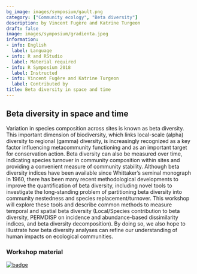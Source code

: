```yaml
---
bg_image: images/symposium/gault.png
category: ["Community ecology", "Beta diversity"]
description: by Vincent Fugère and Katrine Turgeon
draft: false
image: images/symposium/gradienta.jpeg
information:
- info: English
  label: Language
- info: R and RStudio
  label: Material required
- info: R Symposium 2018
  label: Instructed
- info: Vincent Fugère and Katrine Turgeon
  label: Contributed by
title: Beta diversity in space and time
---
```


## Beta diversity in space and time

Variation in species composition across sites is known as beta diversity. This important dimension of biodiversity, which links local-scale (alpha) diversity to regional (gamma) diversity, is increasingly recognized as a key factor influencing metacommunity functioning and as an important target for conservation action. Beta diversity can also be measured over time, indicating species turnover in community composition within sites and providing a convenient measure of community stability. Although beta diversity indices have been available since Whittaker’s seminal monograph in 1960, there has been many recent methodological developments to improve the quantification of beta diversity, including novel tools to investigate the long-standing problem of partitioning beta diversity into community nestedness and species replacement/turnover. This workshop will explore these tools and describe common methods to measure temporal and spatial beta diversity (Local/Species contribution to beta diversity, PERMDISP on incidence and abundance-based dissimilarity indices, and beta diversity decomposition). By doing so, we also hope to illustrate how beta diversity analyses can refine our understanding of human impacts on ecological communities.

### Workshop material

[![badge](https://img.shields.io/static/v1?style=for-the-badge&label=Tutorial&message=Open&color=BF616A)](https://github.com/VFugere/QCBS_betadiv)